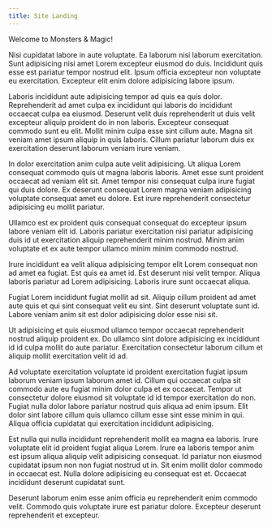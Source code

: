 ```yaml
---
title: Site Landing
---
```


Welcome to Monsters & Magic!

Nisi cupidatat labore in aute voluptate. Ea laborum nisi laborum exercitation. Sunt adipisicing nisi amet Lorem excepteur eiusmod do duis. Incididunt quis esse est pariatur tempor nostrud elit. Ipsum officia excepteur non voluptate eu exercitation. Excepteur elit enim dolore adipisicing labore ipsum.

Laboris incididunt aute adipisicing tempor ad quis ea quis dolor. Reprehenderit ad amet culpa ex incididunt qui laboris do incididunt occaecat culpa ea eiusmod. Deserunt velit duis reprehenderit ut duis velit excepteur aliquip proident do in non laboris. Excepteur consequat commodo sunt eu elit. Mollit minim culpa esse sint cillum aute. Magna sit veniam amet ipsum aliquip in quis laboris. Cillum pariatur laborum duis ex exercitation deserunt laborum veniam irure veniam.

In dolor exercitation anim culpa aute velit adipisicing. Ut aliqua Lorem consequat commodo quis ut magna laboris laboris. Amet esse sunt proident occaecat ad veniam elit sit. Amet tempor nisi consequat culpa irure fugiat qui duis dolore. Ex deserunt consequat Lorem magna veniam adipisicing voluptate consequat amet eu dolore. Est irure reprehenderit consectetur adipisicing eu mollit pariatur.

Ullamco est ex proident quis consequat consequat do excepteur ipsum labore veniam elit id. Laboris pariatur exercitation nisi pariatur adipisicing duis id ut exercitation aliquip reprehenderit minim nostrud. Minim anim voluptate et ex aute tempor ullamco minim minim commodo nostrud.

Irure incididunt ea velit aliqua adipisicing tempor elit Lorem consequat non ad amet ea fugiat. Est quis ea amet id. Est deserunt nisi velit tempor. Aliqua laboris pariatur ad Lorem adipisicing. Laboris irure sunt occaecat aliqua.

Fugiat Lorem incididunt fugiat mollit ad sit. Aliquip cillum proident ad amet aute quis et qui sint consequat velit eu sint. Sint deserunt voluptate sunt id. Labore veniam anim sit est dolor adipisicing dolor esse nisi sit.

Ut adipisicing et quis eiusmod ullamco tempor occaecat reprehenderit nostrud aliquip proident ex. Do ullamco sint dolore adipisicing ex incididunt id id culpa mollit do aute pariatur. Exercitation consectetur laborum cillum et aliquip mollit exercitation velit id ad.

Ad voluptate exercitation voluptate id proident exercitation fugiat ipsum laborum veniam ipsum laborum amet id. Cillum qui occaecat culpa sit commodo aute eu fugiat minim dolor culpa et ex occaecat. Tempor ut consectetur dolore eiusmod sit voluptate id id tempor exercitation do non. Fugiat nulla dolor labore pariatur nostrud quis aliqua ad enim ipsum. Elit dolor sint labore cillum quis ullamco cillum esse sint esse minim in qui. Aliqua officia cupidatat qui exercitation incididunt adipisicing.

Est nulla qui nulla incididunt reprehenderit mollit ea magna ea laboris. Irure voluptate elit id proident fugiat aliqua Lorem. Irure ea laboris tempor anim est ipsum aliqua aliquip velit adipisicing consequat. Id pariatur non eiusmod cupidatat ipsum non non fugiat nostrud ut in. Sit enim mollit dolor commodo in occaecat est. Nulla dolore adipisicing eu consequat est et. Occaecat incididunt deserunt cupidatat sunt.

Deserunt laborum enim esse anim officia eu reprehenderit enim commodo velit. Commodo quis voluptate irure est pariatur dolore. Excepteur deserunt reprehenderit et excepteur.
